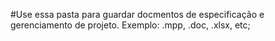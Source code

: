 #Use essa pasta para guardar docmentos de especificação e gerenciamento de projeto.
Exemplo: .mpp, .doc, .xlsx, etc;